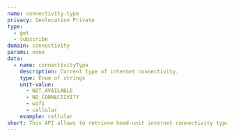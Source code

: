 ```yaml
---
name: connectivity.type
privacy: Geolocation Private
type:
  - get
  - subscribe
domain: connectivity
params: none
data:
  - name: connectivityType
    description: Current type of internet connectivity.
    type: Enum of strings
    unit-value:
      - NOT_AVAILABLE
      - NO_CONNECTIVITY
      - wifi
      - cellular
    example: cellular
short: This API allows to retrieve head-unit internet connectivity type.
---
```


